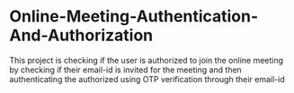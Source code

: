 # Online-Meeting-Authentication-And-Authorization
This project is checking if the user is authorized to join the online meeting by checking if their email-id is invited for the meeting  and then authenticating the authorized  using OTP verification through their email-id
